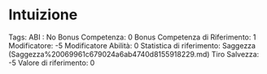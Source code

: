# Intuizione

Tags: ABI
: No
Bonus Competenza: 0
Bonus Competenza di Riferimento: 1
Modificatore: -5
Modificatore  Abilità: 0
Statistica di riferimento: Saggezza (Saggezza%20069961c679024a6ab4740d8155918229.md)
Tiro Salvezza: -5
Valore di riferimento: 0